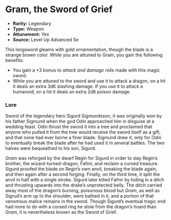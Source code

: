 # Gram, the Sword of Grief

- **Rarity:** Legendary
- **Type:** Weapon
- **Attunement:** Yes
- **Source:** Level Up Advanced 5e

This longsword gleams with gold ornamentation, though the blade is a strange brown color. While you are attuned to Gram, you gain the following benefits:

* You gain a +3 bonus to _attack and damage rolls_  made with this magic sword.
* While you are attuned to the sword and use it to attack a dragon, on a hit it deals an extra 3d6 slashing damage. If you use it to attack a humanoid, on a hit it deals an extra 2d8 poison damage.

### Lore

Sword of the legendary hero Sigurd Sigmundsson, it was originally won by his father Sigmund when the god Odin approached him in disguise at a wedding feast. Odin thrust the sword it into a tree and proclaimed that anyone who pulled it from the tree would receive the sword itself as a gift, and that none had ever borne a finer blade. Sigmund drew it, only for Odin to eventually break the blade after he had used it in several battles. The two halves were bequeathed to his son, Sigurd.

_Gram_ was reforged by the dwarf Regin for Sigurd in order to slay Regin’s brother, the wizard-turned-dragon, Fafnir, and reclaim a cursed treasure. Sigurd proofed the blade on Regin’s own anvil, breaking the blade again, and then again after a second forging. Finally, on the third time, it split the anvil in half with a single stroke. Sigurd later killed Fafnir by hiding in a ditch and thrusting upwards into the drake’s unprotected belly. The ditch carried away most of the dragon’s burning, poisonous blood but _Gram_, as well as Sigrud’s arm up to the shoulder, were bathed in it, and a portion of that venomous malice remains in the sword. Though Sigurd’s eventual tragic end had more to do with a cursed ring he stole from the dragon’s hoard than _Gram_, it is nevertheless known as the Sword of Grief.
